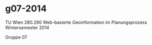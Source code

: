 g07-2014
========
TU Wien
280.290 Web-basierte Geoinformation im Planungsprozess
Wintersemester 2014

Gruppe 07